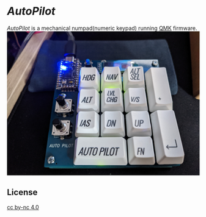# *AutoPilot*
*AutoPilot* is a mechanical numpad(numeric keypad) running [QMK](https://github.com/qmk/qmk_firmware) firmware.<br>
![Picture of AutoPilot keypad](_pictures/PXL_20210610_144310238.jpg)

## License
[cc by-nc 4.0](LICENSE.md)  
